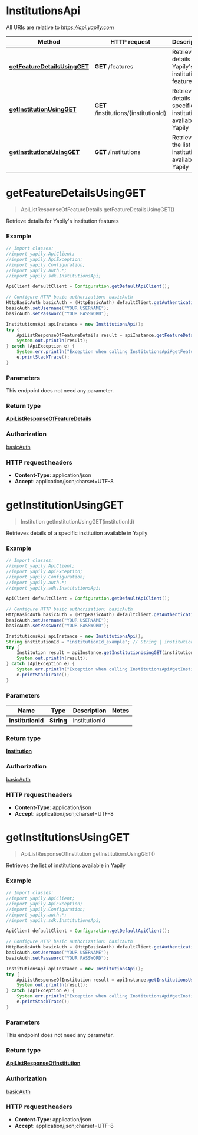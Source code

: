 # InstitutionsApi

All URIs are relative to *https://api.yapily.com*

Method | HTTP request | Description
------------- | ------------- | -------------
[**getFeatureDetailsUsingGET**](InstitutionsApi.md#getFeatureDetailsUsingGET) | **GET** /features | Retrieve details for Yapily&#39;s institution features
[**getInstitutionUsingGET**](InstitutionsApi.md#getInstitutionUsingGET) | **GET** /institutions/{institutionId} | Retrieves details of a specific institution available in Yapily
[**getInstitutionsUsingGET**](InstitutionsApi.md#getInstitutionsUsingGET) | **GET** /institutions | Retrieves the list of institutions available in Yapily


<a name="getFeatureDetailsUsingGET"></a>
# **getFeatureDetailsUsingGET**
> ApiListResponseOfFeatureDetails getFeatureDetailsUsingGET()

Retrieve details for Yapily&#39;s institution features

### Example
```java
// Import classes:
//import yapily.ApiClient;
//import yapily.ApiException;
//import yapily.Configuration;
//import yapily.auth.*;
//import yapily.sdk.InstitutionsApi;

ApiClient defaultClient = Configuration.getDefaultApiClient();

// Configure HTTP basic authorization: basicAuth
HttpBasicAuth basicAuth = (HttpBasicAuth) defaultClient.getAuthentication("basicAuth");
basicAuth.setUsername("YOUR USERNAME");
basicAuth.setPassword("YOUR PASSWORD");

InstitutionsApi apiInstance = new InstitutionsApi();
try {
    ApiListResponseOfFeatureDetails result = apiInstance.getFeatureDetailsUsingGET();
    System.out.println(result);
} catch (ApiException e) {
    System.err.println("Exception when calling InstitutionsApi#getFeatureDetailsUsingGET");
    e.printStackTrace();
}
```

### Parameters
This endpoint does not need any parameter.

### Return type

[**ApiListResponseOfFeatureDetails**](ApiListResponseOfFeatureDetails.md)

### Authorization

[basicAuth](../README.md#basicAuth)

### HTTP request headers

 - **Content-Type**: application/json
 - **Accept**: application/json;charset=UTF-8

<a name="getInstitutionUsingGET"></a>
# **getInstitutionUsingGET**
> Institution getInstitutionUsingGET(institutionId)

Retrieves details of a specific institution available in Yapily

### Example
```java
// Import classes:
//import yapily.ApiClient;
//import yapily.ApiException;
//import yapily.Configuration;
//import yapily.auth.*;
//import yapily.sdk.InstitutionsApi;

ApiClient defaultClient = Configuration.getDefaultApiClient();

// Configure HTTP basic authorization: basicAuth
HttpBasicAuth basicAuth = (HttpBasicAuth) defaultClient.getAuthentication("basicAuth");
basicAuth.setUsername("YOUR USERNAME");
basicAuth.setPassword("YOUR PASSWORD");

InstitutionsApi apiInstance = new InstitutionsApi();
String institutionId = "institutionId_example"; // String | institutionId
try {
    Institution result = apiInstance.getInstitutionUsingGET(institutionId);
    System.out.println(result);
} catch (ApiException e) {
    System.err.println("Exception when calling InstitutionsApi#getInstitutionUsingGET");
    e.printStackTrace();
}
```

### Parameters

Name | Type | Description  | Notes
------------- | ------------- | ------------- | -------------
 **institutionId** | **String**| institutionId |

### Return type

[**Institution**](Institution.md)

### Authorization

[basicAuth](../README.md#basicAuth)

### HTTP request headers

 - **Content-Type**: application/json
 - **Accept**: application/json;charset=UTF-8

<a name="getInstitutionsUsingGET"></a>
# **getInstitutionsUsingGET**
> ApiListResponseOfInstitution getInstitutionsUsingGET()

Retrieves the list of institutions available in Yapily

### Example
```java
// Import classes:
//import yapily.ApiClient;
//import yapily.ApiException;
//import yapily.Configuration;
//import yapily.auth.*;
//import yapily.sdk.InstitutionsApi;

ApiClient defaultClient = Configuration.getDefaultApiClient();

// Configure HTTP basic authorization: basicAuth
HttpBasicAuth basicAuth = (HttpBasicAuth) defaultClient.getAuthentication("basicAuth");
basicAuth.setUsername("YOUR USERNAME");
basicAuth.setPassword("YOUR PASSWORD");

InstitutionsApi apiInstance = new InstitutionsApi();
try {
    ApiListResponseOfInstitution result = apiInstance.getInstitutionsUsingGET();
    System.out.println(result);
} catch (ApiException e) {
    System.err.println("Exception when calling InstitutionsApi#getInstitutionsUsingGET");
    e.printStackTrace();
}
```

### Parameters
This endpoint does not need any parameter.

### Return type

[**ApiListResponseOfInstitution**](ApiListResponseOfInstitution.md)

### Authorization

[basicAuth](../README.md#basicAuth)

### HTTP request headers

 - **Content-Type**: application/json
 - **Accept**: application/json;charset=UTF-8

